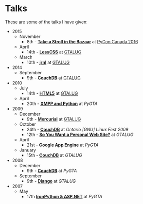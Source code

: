# Talks

These are some of the talks I have given:

* 2015
    * November
        * 8th - [**Take a Stroll in the Bazaar**](https://github.com/myles/2015-11-08-Take-a-Stroll-in-the-Bazaar) at [PyCon Canada 2016](https://2015.pycon.ca/en/schedule/69/)
    * April
        * 14th - [**LessCSS**](https://github.com/myles/2015-04-14-lesscss) at [GTALUG](https://gtalug.org/meeting/2015-04/)
    * March
        * 10th - [**jrnl**](https://github.com/myles/2015-03-10-jrnl) at [GTALUG](https://gtalug.org/meeting/2015-03/)
* 2014
    * September
        * 9th - [**CouchDB**](https://github.com/myles/2014-09-09-couchdb) at [GTALUG](https://gtalug.org/meeting/2014-09/)
* 2010
    * July
        * 14th - [**HTML5**](https://github.com/myles/talks/tree/master/2010/07/14/html5) at [GTALUG](https://gtalug.org/meeting/2010-07/)
    * April
        * 20th - [**XMPP and Python**](https://github.com/myles/talks/tree/master/2010/04/20/xmpp-python) at _PyGTA_
* 2009
    * December
        * 9th - [**Mercurial**](https://github.com/myles/talks/tree/master/2009/12/09/mercurial) at [GTALUG](https://gtalug.org/meeting/2009-12/)
    * October
        * 24th - [**CouchDB**](https://github.com/myles/talks/tree/master/2009/10/24/couchdb) at _Ontario [GNU] Linux Fest 2009_
        * 12th - [**So You Want a Personal Web Site?**](https://github.com/myles/talks/tree/master/2009/10/12/so-you-want-a-personal-web-site) at _GTALUG_
    * April
        * 21st - [**Google App Engine**](https://github.com/myles/talks/tree/master/2009/04/21/google-app-engine) at _PyGTA_
    * January
        * 15th - [**CouchDB**](https://github.com/myles/talks/tree/master/2009/01/15/couchdb) at _GTALUG_
* 2008
    * December
        * 9th - [**CouchDB**](https://github.com/myles/talks/tree/master/2008/12/09/couchdb) at _PyGTA_
    * September
        * 9th - [**Django**](https://github.com/myles/talks/tree/master/2008/09/09/django) at _GTALUG_
* 2007
    * May
        * 17th [**IronPython & ASP.NET**](https://github.com/myles/talks/tree/master/2007/04/17/ironpython-aspnet) at _PyGTA_
